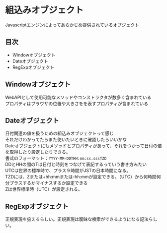 # 組込みオブジェクト
Javascriptエンジンによってあらかじめ提供されているオブジェクト

## 目次
- Windowオブジェクト
- Dateオブジェクト
- RegExpオブジェクト



## Windowオブジェクト
WebAPIとして使用可能なメソッドやコンストラクタが数多く含まれている  
プロパティはブラウザの位置や大きさをを表すプロパティが含まれている  

## Dateオブジェクト
日付関連の値を扱うための組込みオブジェクトって感じ  
それだけわかってたらまた使いたいときに確認したらいいかな  
Dateオブジェクトにもメソッドとプロパティがあって、それをつかって日付の値を取得したり設定したりできる。  
書式のフォーマット：`YYYY-MM-DDTHH:mm:ss.sssTZD`  
DDとHHの間のTは日付と時刻をつなげて表記するっていう書き方みたい  
UTCは世界の標準時で、プラス９時間がJSTの日本時間になる。  
TZDには、Zまたは+hh:mmまたは-hh:mmが設定できる。（UTC）から何時間何分プラスするかマイナスするか設定できる  
Zは世界標準時（UTC）が設定される。

## RegExpオブジェクト
正規表現を扱えるらしい。正規表現は曖昧な検索ができるようになる記法らしい。  


